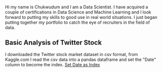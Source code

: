 Hi my name is Chukwudum and I am a Data Scientist.
I have acquired a couple of certifications in Data Science and Machine Learning
and I look forward to putting my skills to good use in real world situations.
I just began putting together my portfolio to catch the eye of recruiters in the field of data.
## Basic Analysis of Twitter Stock
I downloaded the Twitter stock market dataset in csv format, from Kaggle.com 
I read the csv data into a pandas dataframe and set the "Date" column to become the index.
[Set Date as Index](https://github.com/Nwabuwa-ce/myportfolio/blob/main/Images/Twitter%20Stock%20head().png)



